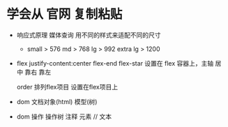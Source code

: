 # 学会从 官网 复制粘贴
- 响应式原理
  媒体查询 用不同的样式来适配不同的尺寸
  - small > 576
    md > 768
    lg > 992
    extra lg > 1200

- flex
  justify-content:center flex-end flex-star
  设置在 flex 容器上，主轴 居中 靠右 靠左

  order 排列flex项目 设置在flex项目上

- dom
    文档对象(html) 模型(树)
- dom 操作 操作树
  注释
  元素 //
  文本
